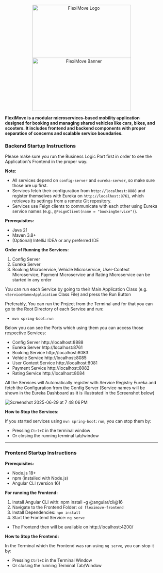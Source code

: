 <p align="center">
  <img src="https://github.com/user-attachments/assets/dcc628cd-e7f1-4d0a-91dd-0a81483e5859" alt="FlexiMove Logo" width="325" height="175"/>
  <img src="https://github.com/user-attachments/assets/f0b695f7-4c5c-4112-9661-5e405d3f9b1c" alt="FlexiMove Banner" width="325" height="175"/>
</p>

**FlexiMove is a modular microservices-based mobility application designed for booking and managing shared vehicles like cars, bikes, and scooters. It includes frontend and backend components with proper separation of concerns and scalable service boundaries.**


### Backend Startup Instructions
Please make sure you run the Business Logic Part first in order to see the Application's Frontend in the proper way. 


**Note:**
- All services depend on `config-server` and `eureka-server`, so make sure those are up first.
- Services fetch their configuration from `http://localhost:8888` and register themselves with Eureka on `http://localhost:8761`, which retrieves its settings from a remote Git repository.
- Services use Feign clients to communicate with each other using Eureka service names (e.g., `@FeignClient(name = "bookingService")`).

**Prerequisites:**
- Java 21
- Maven 3.8+
- (Optional) IntelliJ IDEA or any preferred IDE

**Order of Running the Services:**
1. Config Server
2. Eureka Server
3. Booking Microservice, Vehicle Microservice, User-Context Microservice, Payment Microservice and Rating Microservice can be started in any order

You can run each Service by going to their Main Application Class (e.g. `<ServiceName>Application` Class File) and press the Run Button

Preferably, You can run the Project from the Terminal and for that you can go to the Root Directory of each Service and run: 
- `mvn spring-boot:run`

Below you can see the Ports which using them you can access those respective Services: 
- Config Server http://localhost:8888
- Eureka Server http://localhost:8761
- Booking Service http://localhost:8083
- Vehicle Service http://localhost:8085
- User Context Service http://localhost:8081
- Payment Service http://localhost:8082
- Rating Service http://localhost:8084

All the Services will Automatically register with Service Registry Eureka and fetch the Configuration from the Config Server (Service names will be shown in the Eureka Dashboard as it is illustrated in the Screenshot below)

![Screenshot 2025-06-29 at 7 48 06 PM](https://github.com/user-attachments/assets/211dfbc2-2ecb-4f73-a21b-5404841bdf29)


**How to Stop the Services:**

If you started services using `mvn spring-boot:run`, you can stop them by:
- Pressing `Ctrl+C` in the terminal window
- Or closing the running terminal tab/window


----------------

### Frontend Startup Instructions


**Prerequisites:**
- Node.js 18+
- npm (installed with Node.js)
- Angular CLI (version 16)


**For running the Frontend:** 
1. Install Angular CLI with: npm install -g @angular/cli@16
2. Navigate to the Frontend Folder: `cd fleximove-frontend`
3. Install Dependencies: `npm install`
4. Start the Frontend Service:  `ng serve`


- The Frontend then will be available on http://localhost:4200/

**How to Stop the Frontend:**

In the Terminal which the Frontend was ran using `ng serve`, you can stop it by: 
- Pressing `Ctrl+C` in the Terminal Window
- Or closing the running Terminal Tab/Window
 
